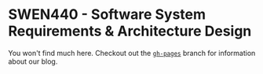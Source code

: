# SWEN440 - Software System Requirements & Architecture Design

You won't find much here. Checkout out the [`gh-pages`](https://github.com/billdybas/SWEN440/tree/gh-pages) branch for information about our blog.
